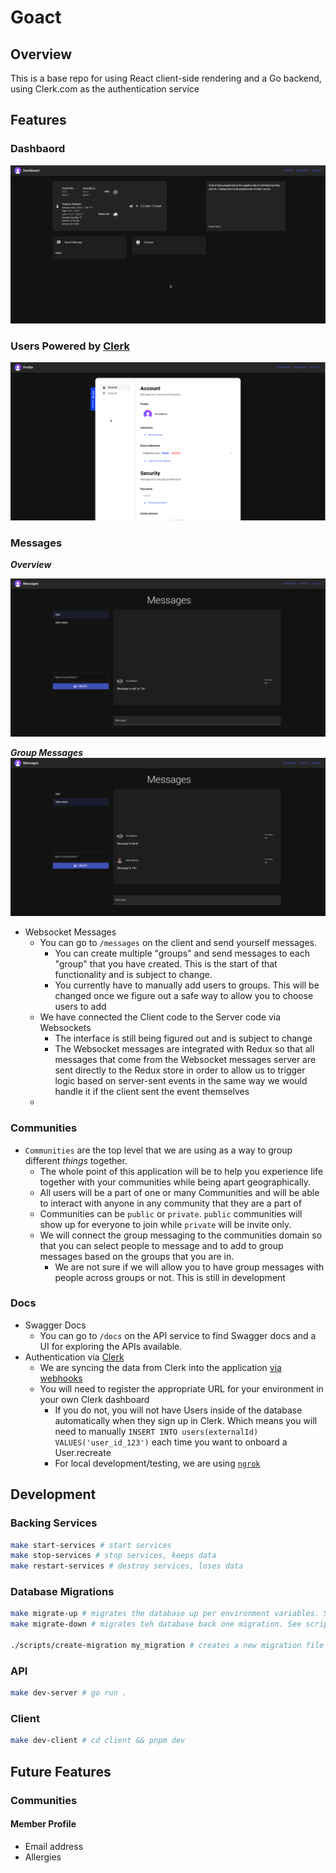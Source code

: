 # Goact

## Overview

This is a base repo for using React client-side rendering and a Go backend,
using Clerk.com as the authentication service

## Features

### Dashbaord

![Dashboard](/artifacts/dashboard.png)

### Users Powered by [Clerk](https://clerk.dev)

![Profile](/artifacts/profile.png)

### Messages

_**Overview**_

![Message Overview](/artifacts/messages-self.png)

_**Group Messages**_
![Message Group](/artifacts/message-group.png)

- Websocket Messages
  - You can go to `/messages` on the client and send yourself messages.
    - You can create multiple "groups" and send messages to each "group"
      that you have created. This is the start of that functionality and
      is subject to change.
    - You currently have to manually add users to groups. This will be changed
      once we figure out a safe way to allow you to choose users to add
  - We have connected the Client code to the Server code via Websockets
    - The interface is still being figured out and is subject to change
    - The Websocket messages are integrated with Redux so that all messages that come
      from the Websocket messages server are sent directly to the Redux store in order to
      allow us to trigger logic based on server-sent events in the same way we
      would handle it if the client sent the event themselves
  -

### Communities

- `Communities` are the top level that we are using as a way to group different _things_ together.
  - The whole point of this application will be to help you experience life together with your communities
    while being apart geographically.
  - All users will be a part of one or many Communities and will be able to interact with anyone in any
    community that they are a part of
  - Communities can be `public` or `private`. `public` communities will show up for everyone to join while
    `private` will be invite only.
  - We will connect the group messaging to the communities domain so that you can select people to message
    and to add to group messages based on the groups that you are in.
    - We are not sure if we will allow you to have group messages with people across groups or not. This is
      still in development

### Docs

- Swagger Docs
  - You can go to `/docs` on the API service to find Swagger docs and a UI for
    exploring the APIs available.
- Authentication via [Clerk](https://clerk.dev)
  - We are syncing the data from Clerk into the application [via webhooks](https://clerk.com/docs/users/sync-data)
  - You will need to register the appropriate URL for your environment in your own Clerk dashboard
    - If you do not, you will not have Users inside of the database automatically when they sign
      up in Clerk. Which means you will need to manually `INSERT INTO users(externalId) VALUES('user_id_123')`
      each time you want to onboard a User.recreate
    - For local development/testing, we are using [`ngrok`](https://ngrok.com/)

## Development

### Backing Services

```sh
make start-services # start services
make stop-services # stop services, keeps data
make restart-services # destroy services, loses data
```

### Database Migrations

```sh
make migrate-up # migrates the database up per environment variables. See scripts/migrate-database.sh
make migrate-down # migrates teh database back one migration. See scripts/rollback-database.sh

./scripts/create-migration my_migration # creates a new migration file in migrations/
```

### API

```sh
make dev-server # go run .
```

### Client

```sh
make dev-client # cd client && pnpm dev
```

## Future Features

### Communities

#### Member Profile

- Email address
- Allergies
